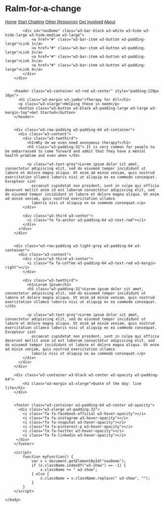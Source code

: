 
# Ralm-for-a-change
<!DOCTYPE html>
<html>
        <title>arealmforchange</title>
        <meta charset="UTF-8">
        <meta name="viewport" content="width=device-width, initial-scale=1">
        <link rel="stylesheet" href="https://www.w3schools.com/w3css/4/w3.css">
    <style>
        body,h1,h2,h3,h4,h5,h6 {font-family: "Lato", sans-serif}
        .w3-bar,h1,button {font-family: "Montserrat", sans-serif}
        .fa-anchor,.fa-coffee {font-size:200px}
    </style>
    <body>
        <div class="w3-top">
            <div class="w3-bar w3-red w3-card w3-left-align w3-large">
                <a class="w3-bar-item w3-button w3-hide-medium w3-hide-large w3-right w3-padding-large w3-hover-white w3-large w3-red" href="javascript:void(0);" onclick="myFunction()" title="Toggle Navigation Menu"><i class="fa fa-bars"></i></a>
                <a href="#" class="w3-bar-item w3-button w3-padding-large w3-white">Home</a>
                <a href="#" class="w3-bar-item w3-button w3-hide-small w3-padding-large w3-hover-white">Start Chatting</a>
                <a href="#" class="w3-bar-item w3-button w3-hide-small w3-padding-large w3-hover-white">Other Resources</a>
                <a href="#" class="w3-bar-item w3-button w3-hide-small w3-padding-large w3-hover-white">Get Involved</a>
                <a href="#" class="w3-bar-item w3-button w3-hide-small w3-padding-large w3-hover-white">About</a>
            </div>

            <div id="navDemo" class="w3-bar-block w3-white w3-hide w3-hide-large w3-hide-medium w3-large">
                <a href="#" class="w3-bar-item w3-button w3-padding-large">Link 1</a>
                <a href="#" class="w3-bar-item w3-button w3-padding-large">Link 2</a>
                <a href="#" class="w3-bar-item w3-button w3-padding-large">Link 3</a>
                <a href="#" class="w3-bar-item w3-button w3-padding-large">Link 4</a>
            </div>
        </div>


        <header class="w3-container w3-red w3-center" style="padding:128px 16px">
          <h1 class="w3-margin w3-jumbo">Therapy for All</h1>
          <p class="w3-xlarge">Helping those in need</p>
          <button class="w3-button w3-black w3-padding-large w3-large w3-margin-top">Get Started</button>
        </header>


        <div class="w3-row-padding w3-padding-64 w3-container">
          <div class="w3-content">
            <div class="w3-twothird">
              <h1>Why do we even need anonymous therapy?</h1>
              <h5 class="w3-padding-32"> It is very common for people to be embarrassed to come forward and admit that they have a mental health problem and even when </h5>

              <p class="w3-text-grey">Lorem ipsum dolor sit amet, consectetur adipiscing elit, sed do eiusmod tempor incididunt ut labore et dolore magna aliqua. Ut enim ad minim veniam, quis nostrud exercitation ullamco laboris nisi ut aliquip ex ea commodo consequat. Excepteur sint
                occaecat cupidatat non proident, sunt in culpa qui officia deserunt mollit anim id est laborum consectetur adipiscing elit, sed do eiusmod tempor incididunt ut labore et dolore magna aliqua. Ut enim ad minim veniam, quis nostrud exercitation ullamco
                laboris nisi ut aliquip ex ea commodo consequat.</p>
            </div>

            <div class="w3-third w3-center">
              <i class="fa fa-anchor w3-padding-64 w3-text-red"></i>
            </div>
          </div>
        </div>


        <div class="w3-row-padding w3-light-grey w3-padding-64 w3-container">
          <div class="w3-content">
            <div class="w3-third w3-center">
              <i class="fa fa-coffee w3-padding-64 w3-text-red w3-margin-right"></i>
            </div>

            <div class="w3-twothird">
              <h1>Lorem Ipsum</h1>
              <h5 class="w3-padding-32">Lorem ipsum dolor sit amet, consectetur adipiscing elit, sed do eiusmod tempor incididunt ut labore et dolore magna aliqua. Ut enim ad minim veniam, quis nostrud exercitation ullamco laboris nisi ut aliquip ex ea commodo consequat.</h5>

              <p class="w3-text-grey">Lorem ipsum dolor sit amet, consectetur adipiscing elit, sed do eiusmod tempor incididunt ut labore et dolore magna aliqua. Ut enim ad minim veniam, quis nostrud exercitation ullamco laboris nisi ut aliquip ex ea commodo consequat. Excepteur sint
                occaecat cupidatat non proident, sunt in culpa qui officia deserunt mollit anim id est laborum consectetur adipiscing elit, sed do eiusmod tempor incididunt ut labore et dolore magna aliqua. Ut enim ad minim veniam, quis nostrud exercitation ullamco
                laboris nisi ut aliquip ex ea commodo consequat.</p>
            </div>
          </div>
        </div>

        <div class="w3-container w3-black w3-center w3-opacity w3-padding-64">
            <h1 class="w3-margin w3-xlarge">Quote of the day: live life</h1>
        </div>


        <footer class="w3-container w3-padding-64 w3-center w3-opacity">  
          <div class="w3-xlarge w3-padding-32">
            <i class="fa fa-facebook-official w3-hover-opacity"></i>
            <i class="fa fa-instagram w3-hover-opacity"></i>
            <i class="fa fa-snapchat w3-hover-opacity"></i>
            <i class="fa fa-pinterest-p w3-hover-opacity"></i>
            <i class="fa fa-twitter w3-hover-opacity"></i>
            <i class="fa fa-linkedin w3-hover-opacity"></i>
         </div>
        </footer>

        <script>
            function myFunction() {
                var x = document.getElementById("navDemo");
                if (x.className.indexOf("w3-show") == -1) {
                    x.className += " w3-show";
                } else { 
                    x.className = x.className.replace(" w3-show", "");
                }
            }
        </script>

    </body>
</html>

